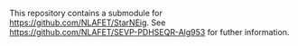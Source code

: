 This repository contains a submodule for https://github.com/NLAFET/StarNEig.
See https://github.com/NLAFET/SEVP-PDHSEQR-Alg953 for futher information.
